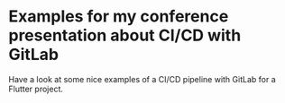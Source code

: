 # Examples for my conference presentation about CI/CD with GitLab

Have a look at some nice examples of a CI/CD pipeline with GitLab for a Flutter project.
